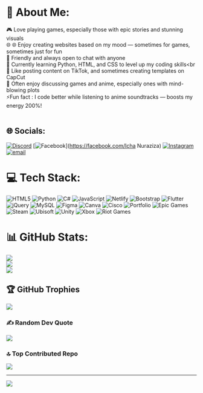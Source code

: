 # 💫 About Me:
🎮 Love playing games, especially those with epic stories and stunning visuals<br>🌐 🌐 Enjoy creating websites based on my mood — sometimes for games, sometimes just for fun<br>🤝 Friendly and always open to chat with anyone<br>🐍 Currently learning Python, HTML, and CSS to level up my coding skills<br🎥 Like posting content on TikTok, and sometimes creating templates on CapCut<br>💬 Often enjoy discussing games and anime, especially ones with mind-blowing plots<br>⚡Fun fact : I code better while listening to anime soundtracks — boosts my energy 200%!<br><br>


## 🌐 Socials:
[![Discord](https://img.shields.io/badge/Discord-%237289DA.svg?logo=discord&logoColor=white)](https://discord.gg/https://discord.gg/RdMt2BUwcR) [![Facebook](https://img.shields.io/badge/Facebook-%231877F2.svg?logo=Facebook&logoColor=white)](https://facebook.com/Icha Nuraziza) [![Instagram](https://img.shields.io/badge/Instagram-%23E4405F.svg?logo=Instagram&logoColor=white)](https://instagram.com/miichiko69) [![email](https://img.shields.io/badge/Email-D14836?logo=gmail&logoColor=white)](mailto:ichanuraziza17@gmail.com) 

# 💻 Tech Stack:
![HTML5](https://img.shields.io/badge/html5-%23E34F26.svg?style=for-the-badge&logo=html5&logoColor=white) ![Python](https://img.shields.io/badge/python-3670A0?style=for-the-badge&logo=python&logoColor=ffdd54) ![C#](https://img.shields.io/badge/c%23-%23239120.svg?style=for-the-badge&logo=csharp&logoColor=white) ![JavaScript](https://img.shields.io/badge/javascript-%23323330.svg?style=for-the-badge&logo=javascript&logoColor=%23F7DF1E) ![Netlify](https://img.shields.io/badge/netlify-%23000000.svg?style=for-the-badge&logo=netlify&logoColor=#00C7B7) ![Bootstrap](https://img.shields.io/badge/bootstrap-%238511FA.svg?style=for-the-badge&logo=bootstrap&logoColor=white) ![Flutter](https://img.shields.io/badge/Flutter-%2302569B.svg?style=for-the-badge&logo=Flutter&logoColor=white) ![jQuery](https://img.shields.io/badge/jquery-%230769AD.svg?style=for-the-badge&logo=jquery&logoColor=white) ![MySQL](https://img.shields.io/badge/mysql-4479A1.svg?style=for-the-badge&logo=mysql&logoColor=white) ![Figma](https://img.shields.io/badge/figma-%23F24E1E.svg?style=for-the-badge&logo=figma&logoColor=white) ![Canva](https://img.shields.io/badge/Canva-%2300C4CC.svg?style=for-the-badge&logo=Canva&logoColor=white) ![Cisco](https://img.shields.io/badge/cisco-%23049fd9.svg?style=for-the-badge&logo=cisco&logoColor=black) ![Portfolio](https://img.shields.io/badge/Portfolio-%23000000.svg?style=for-the-badge&logo=firefox&logoColor=#FF7139) ![Epic Games](https://img.shields.io/badge/epicgames-%23313131.svg?style=for-the-badge&logo=epicgames&logoColor=white) ![Steam](https://img.shields.io/badge/steam-%23000000.svg?style=for-the-badge&logo=steam&logoColor=white) ![Ubisoft](https://img.shields.io/badge/Ubisoft-%23F5F5F5.svg?style=for-the-badge&logo=Ubisoft&logoColor=black) ![Unity](https://img.shields.io/badge/unity-%23000000.svg?style=for-the-badge&logo=unity&logoColor=white) ![Xbox](https://img.shields.io/badge/xbox-%23107C10.svg?style=for-the-badge&logo=xbox&logoColor=white) ![Riot Games](https://img.shields.io/badge/riotgames-D32936.svg?style=for-the-badge&logo=riotgames&logoColor=white)
# 📊 GitHub Stats:
![](https://github-readme-stats.vercel.app/api?username=mlyhia&theme=radical&hide_border=true&include_all_commits=true&count_private=false)<br/>
![](https://nirzak-streak-stats.vercel.app/?user=mlyhia&theme=radical&hide_border=true)<br/>
![](https://github-readme-stats.vercel.app/api/top-langs/?username=mlyhia&theme=radical&hide_border=true&include_all_commits=true&count_private=false&layout=compact)

## 🏆 GitHub Trophies
![](https://github-profile-trophy.vercel.app/?username=mlyhia&theme=radical&no-frame=true&no-bg=false&margin-w=4)

### ✍️ Random Dev Quote
![](https://quotes-github-readme.vercel.app/api?type=horizontal&theme=radical)

### 🔝 Top Contributed Repo
![](https://github-contributor-stats.vercel.app/api?username=mlyhia&limit=5&theme=radical&combine_all_yearly_contributions=true)

---
[![](https://visitcount.itsvg.in/api?id=mlyhia&icon=7&color=0)](https://visitcount.itsvg.in)

<!-- Proudly created with GPRM ( https://gprm.itsvg.in ) -->
